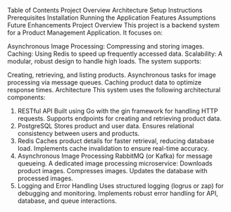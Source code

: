 Table of Contents
Project Overview
Architecture
Setup Instructions
Prerequisites
Installation
Running the Application
Features
Assumptions
Future Enhancements
Project Overview
This project is a backend system for a Product Management Application. It focuses on:

Asynchronous Image Processing: Compressing and storing images.
Caching: Using Redis to speed up frequently accessed data.
Scalability: A modular, robust design to handle high loads.
The system supports:

Creating, retrieving, and listing products.
Asynchronous tasks for image processing via message queues.
Caching product data to optimize response times.
Architecture
This system uses the following architectural components:

1. RESTful API
Built using Go with the gin framework for handling HTTP requests.
Supports endpoints for creating and retrieving product data.
2. PostgreSQL
Stores product and user data.
Ensures relational consistency between users and products.
3. Redis
Caches product details for faster retrieval, reducing database load.
Implements cache invalidation to ensure real-time accuracy.
4. Asynchronous Image Processing
RabbitMQ (or Kafka) for message queueing.
A dedicated image processing microservice:
Downloads product images.
Compresses images.
Updates the database with processed images.
5. Logging and Error Handling
Uses structured logging (logrus or zap) for debugging and monitoring.
Implements robust error handling for API, database, and queue interactions.

